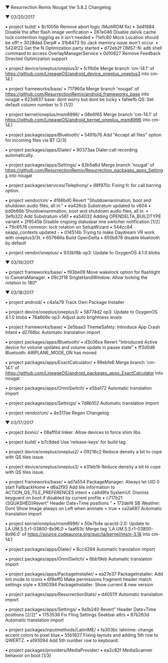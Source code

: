 
 ▼ Resurrection Remix Nougat Ver 5.8.2 Changelog


 ▼ 03/20/2017


 ▪ project build/
 ▪ 8c1005b Remove abort logic (MultiROM fix)
 ▪ 3d4f884 Disable the after flash image verification
 ▪ 287e046 Disable dalvik cache lock contention logging as it isn't needed
 ▪ 71efc80 Mock Location should be off!
 ▪ 3028dad Derp#
 ▪ 31b8473 So Jack memory issue won't occur.
 ▪ 5424f22 Get the N Optimization party started
 ▪ d72eb2f OMS7-N: adb shell command to access OverlayManagerService
 ▪ 0d10827 Remove Feedback Directed Optimization support

 ▪ project device/oneplus/oneplus3/
 ▪ fc1fb0e Merge branch 'cm-14.1' of https://github.com/LineageOS/android_device_oneplus_oneplus3 into cm-14.1

 ▪ project frameworks/base/
 ▪ 717960a Merge branch 'nougat' of https://github.com/ResurrectionRemix/android_frameworks_base into nougat
 ▪ 623d637 base: dont worry but dont be lucky
 ▪ fafeefb QS: Set default column number to 5 (1/2)

 ▪ project kernel/oneplus/msm8996/
 ▪ 08e6f65 Merge branch 'cm-14.1' of https://github.com/LineageOS/android_kernel_oneplus_msm8996 into cm-14.1

 ▪ project packages/apps/Bluetooth/
 ▪ 5491b76 Add "Accept all files" option for incoming files via BT [2/3]

 ▪ project packages/apps/Dialer/
 ▪ 90373aa Dialer:call recording automatically.

 ▪ project packages/apps/Settings/
 ▪ 82b5a6d Merge branch 'nougat' of https://github.com/ResurrectionRemix/Resurrection_packages_apps_Settings into nougat

 ▪ project packages/services/Telephony/
 ▪ 88f970c Fixing fc for call barring option.

 ▪ project vendor/cm/
 ▪ 4f66bd0 Revert "Shutdownanimation, boot and shutdown audio files, all in."
 ▪ ea426cb Substratum updated to v604
 ▪ bd0b66b Shutdownanimation, boot and shutdown audio files, all in.
 ▪ 3efb322 Add Substratum v561
 ▪ ea54032 Adding OPENDELTA_BUILDTYPE variant
 ▪ 2f9545b Disable ongoing statusbar ime switcher notification [1/2]
 ▪ 79c6578 common: lock rotation on SetupWizard
 ▪ 544cc84 seapp_contexts updated -
 ▪ 014514b Trying to make Daydream VR work with oneplus3/3t.
 ▪ 657666a Build OpenDelta
 ▪ 650b876 disable bluetooth by default

 ▪ project vendor/oneplus/
 ▪ 933bf8b op3: Update to OxygenOS 4.1.0 blobs

 ▼ 03/19/2017


 ▪ project frameworks/base/
 ▪ f93be09 Move wakelock option for flashlight to CameraManager.
 ▪ 09c2f18 SingleHandWindow: Allow locking the rotation to 180°

 ▼ 03/18/2017


 ▪ project android/
 ▪ c4a1a79 Track Own Package Installer

 ▪ project device/oneplus/oneplus3/
 ▪ 58774d2 op3: Update to OxygenOS 4.1.0 blobs
 ▪ 76a6b9e op3: Adjust auto brightness levels

 ▪ project frameworks/base/
 ▪ 2e5baa3 ThemeSafety: Introduce App Crash Intent
 ▪ d2766bc Automatic translation import

 ▪ project packages/apps/Bluetooth/
 ▪ d3c06ce Revert "Introduced Active device for volume updates and volume update in pause state"
 ▪ ff3d0d8 Bluetooth: AIRPLANE_MODE_ON has moved

 ▪ project packages/apps/ExactCalculator/
 ▪ 99ebfe6 Merge branch 'cm-14.1' of https://github.com/LineageOS/android_packages_apps_ExactCalculator into nougat

 ▪ project packages/apps/OmniSwitch/
 ▪ e5ba172 Automatic translation import

 ▪ project packages/apps/Settings/
 ▪ 7d8b102 Automatic translation import

 ▪ project vendor/cm/
 ▪ 4e317ae Regen Changelog

 ▼ 03/17/2017


 ▪ project bionic/
 ▪ 08aff0d linker: Allow devices to force shim libs

 ▪ project build/
 ▪ b7c9ded Use 'release-keys' for build tag

 ▪ project device/oneplus/oneplus2/
 ▪ 09216c2 Reduce density a bit to cope with QS tiles issue.

 ▪ project device/oneplus/oneplus3/
 ▪ e31eb1b Reduce density a bit to cope with QS tiles issue.

 ▪ project frameworks/base/
 ▪ ad7a554 PackageManager: Always let UID 0 start FallbackHome
 ▪ d6a2f93 Add tile information to ACTION_QS_TILE_PREFERENCES intent
 ▪ ca9d9fa SystemUI: Dismiss keyguard on boot if disabled by current profile
 ▪ c717b21 {SQUASHED}Revert" Header Date+Time positions "
 ▪ 172def4 SB Weather: Dont Show Image always on Left when animate = true
 ▪ ca2a687 Automatic translation import

 ▪ project kernel/oneplus/msm8996/
 ▪ 50e7b4e qcacld-2.0: Update to LA.UM.5.5.r1-03800-8x96.0
 ▪ faaf63c Merge tag 'LA.UM.5.5.r1-03800-8x96.0' of https://source.codeaurora.org/quic/la/kernel/msm-3.18 into cm-14.1

 ▪ project packages/apps/Dialer/
 ▪ 8cc4294 Automatic translation import

 ▪ project packages/apps/OmniSwitch/
 ▪ 6bb19eb Automatic translation import

 ▪ project packages/apps/PackageInstaller/
 ▪ ea27e37 PackageInstaller: Add tint mode to icons
 ▪ 6f8eff0 Make permissions fragment header match settings style
 ▪ 8390394 PackageInstaller: Show current & new version

 ▪ project packages/apps/ResurrectionStats/
 ▪ d40511f Automatic translation import

 ▪ project packages/apps/Settings/
 ▪ 9a1b240 Revert" Header Date+Time positions [2/2]"
 ▪ 1753536 Fix Fling Settings Seekbar attrs
 ▪ 87b263d Automatic translation import

 ▪ project packages/inputmethods/LatinIME/
 ▪ fa303bc latinime: change accent colors to pixel blue
 ▪ 55b1627 Fixing layouts and adding 5th row to QWERTZ.
 ▪ a193094 Add 5th number row to keyboard.

 ▪ project packages/providers/MediaProvider/
 ▪ ea2c82f MediaScanner behavior on boot [1/3]

